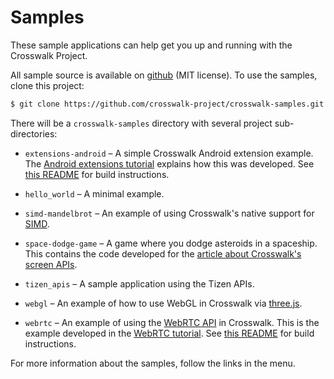 # Samples

These sample applications can help get you up and running with the Crosswalk Project. 

All sample source is available on [github](https://github.com/crosswalk-project/crosswalk-samples) (MIT license). To use the samples, clone this project:

```sh
$ git clone https://github.com/crosswalk-project/crosswalk-samples.git
```

There will be a `crosswalk-samples` directory with several project sub-directories:

*   `extensions-android` &ndash; A simple Crosswalk Android extension example. The [Android extensions tutorial](/documentation/android/android_extensions.html) explains how this was developed. See [this README](https://github.com/crosswalk-project/crosswalk-samples/blob/master/extensions-android/README.md) for build instructions.

*   `hello_world` &ndash; A minimal example.

*   `simd-mandelbrot` &ndash; An example of using Crosswalk's native support for [SIMD](https://github.com/johnmccutchan/ecmascript_simd).

*   `space-dodge-game` &ndash; A game where you dodge asteroids in a spaceship. This contains the code developed for the [article about Crosswalk's screen APIs](/documentation/screens.html).

*   `tizen_apis` &ndash; A sample application using the Tizen APIs.

*   `webgl` &ndash; An example of how to use WebGL in Crosswalk via [three.js](http://threejs.org/).

*   `webrtc` &ndash; An example of using the [WebRTC API](http://www.w3.org/TR/webrtc/) in Crosswalk. This is the example developed in the [WebRTC tutorial](/documentation/webrtc.html). See [this README](https://github.com/crosswalk-project/crosswalk-samples/blob/master/webrtc/README.md) for build instructions.

For more information about the samples, follow the links in the menu.
